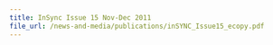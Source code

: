 ```yaml
---
title: InSync Issue 15 Nov-Dec 2011
file_url: /news-and-media/publications/inSYNC_Issue15_ecopy.pdf
---
```

